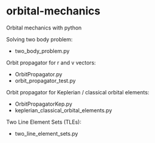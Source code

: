 # orbital-mechanics
Orbital mechanics with python

Solving two body problem: 
- two_body_problem.py

Orbit propagator for r and v vectors:
- OrbitPropagator.py
- orbit_propagator_test.py

Orbit propagator for Keplerian / classical orbital elements:
- OrbitPropagatorKep.py
- keplerian_classical_orbital_elements.py

Two Line Element Sets (TLEs):
- two_line_element_sets.py
